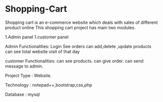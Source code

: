 # Shopping-Cart
Shopping cart is an e-commerce website which deals with sales of different product online
This  shopping cart project has main two modules.

1.Admin panel
1.customer panel


Admin Functionalities:
Login
See orders
can add,delete ,update products
can see total website visit of that day


customer Functionalities:
can see products.
can give order.
can send message to admin.

Project Type : Website.

Technology :   notepad++,bootstrap,css,php

Database :  mysql

